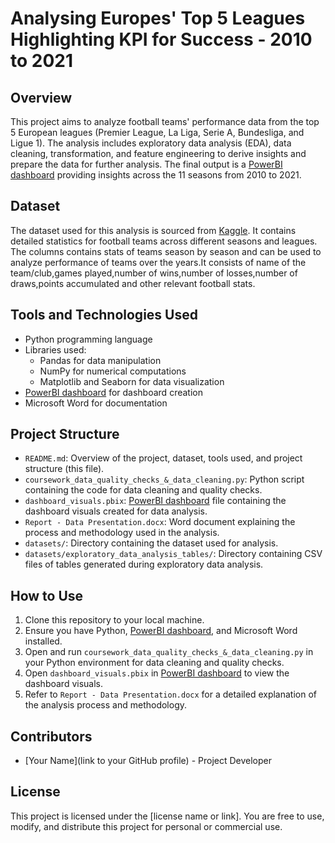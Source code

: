 # Analysing Europes' Top 5 Leagues Highlighting KPI for Success - 2010 to 2021

## Overview
This project aims to analyze football teams' performance data from the top 5 European leagues (Premier League, La Liga, Serie A, Bundesliga, and Ligue 1). The analysis includes exploratory data analysis (EDA), data cleaning, transformation, and feature engineering to derive insights and prepare the data for further analysis. The final output is a [PowerBI dashboard](https://app.powerbi.com/view?r=eyJrIjoiYzA3NzU3NGUtM2ZiNC00YzIyLTg5MTYtY2M3ZDc4YTkzNGRjIiwidCI6IjY2NjYxMWFjLTE1NjktNDhjYy1iYjg5LWY2MjZkY2JmMjkxMSJ9) providing insights across the 11 seasons from 2010 to 2021.

## Dataset
The dataset used for this analysis is sourced from [Kaggle](https://www.kaggle.com/datasets/jehanbhathena/big-5-european-football-leagues-stats). It contains detailed statistics for football teams across different seasons and leagues. The columns contains stats of teams season by season and can be used to analyze performance of teams over the years.It consists of name of the team/club,games played,number of wins,number of losses,number of draws,points accumulated and other relevant football stats.

## Tools and Technologies Used
- Python programming language
- Libraries used:
  - Pandas for data manipulation
  - NumPy for numerical computations
  - Matplotlib and Seaborn for data visualization
- [PowerBI dashboard](https://app.powerbi.com/view?r=eyJrIjoiYzA3NzU3NGUtM2ZiNC00YzIyLTg5MTYtY2M3ZDc4YTkzNGRjIiwidCI6IjY2NjYxMWFjLTE1NjktNDhjYy1iYjg5LWY2MjZkY2JmMjkxMSJ9) for dashboard creation
- Microsoft Word for documentation

## Project Structure
- `README.md`: Overview of the project, dataset, tools used, and project structure (this file).
- `coursework_data_quality_checks_&_data_cleaning.py`: Python script containing the code for data cleaning and quality checks.
- `dashboard_visuals.pbix`: [PowerBI dashboard](https://app.powerbi.com/viewr=eyJrIjoiYzA3NzU3NGUtM2ZiNC00YzIyLTg5MTYtY2M3ZDc4YTkzNGRjIiwidCI6IjY2NjYxMWFjLTE1NjktNDhjYy1iYjg5LWY2MjZkY2JmMjkxMSJ9) file containing the dashboard visuals created for data analysis.
- `Report - Data Presentation.docx`: Word document explaining the process and methodology used in the analysis.
- `datasets/`: Directory containing the dataset used for analysis.
- `datasets/exploratory_data_analysis_tables/`: Directory containing CSV files of tables generated during exploratory data analysis.

## How to Use
1. Clone this repository to your local machine.
2. Ensure you have Python, [PowerBI dashboard](https://app.powerbi.com/viewr=eyJrIjoiYzA3NzU3NGUtM2ZiNC00YzIyLTg5MTYtY2M3ZDc4YTkzNGRjIiwidCI6IjY2NjYxMWFjLTE1NjktNDhjYy1iYjg5LWY2MjZkY2JmMjkxMSJ9), and Microsoft Word installed.
3. Open and run `coursework_data_quality_checks_&_data_cleaning.py` in your Python environment for data cleaning and quality checks.
4. Open `dashboard_visuals.pbix` in [PowerBI dashboard](https://app.powerbi.com/viewr=eyJrIjoiYzA3NzU3NGUtM2ZiNC00YzIyLTg5MTYtY2M3ZDc4YTkzNGRjIiwidCI6IjY2NjYxMWFjLTE1NjktNDhjYy1iYjg5LWY2MjZkY2JmMjkxMSJ9) to view the dashboard visuals.
5. Refer to `Report - Data Presentation.docx` for a detailed explanation of the analysis process and methodology.

## Contributors
- [Your Name](link to your GitHub profile) - Project Developer

## License
This project is licensed under the [license name or link]. You are free to use, modify, and distribute this project for personal or commercial use.
